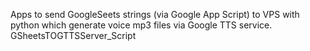 Apps to send GoogleSeets strings (via Google App Script) to VPS with python which generate voice mp3 files via Google TTS service.
GSheetsTOGTTSServer_Script

